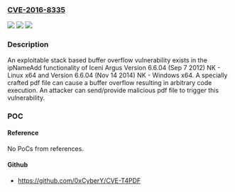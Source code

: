 ### [CVE-2016-8335](https://cve.mitre.org/cgi-bin/cvename.cgi?name=CVE-2016-8335)
![](https://img.shields.io/static/v1?label=Product&message=Iceni%20Argus%206.6.04%20(Sep%207%202012)%20NK%20-%20Linux%20x64%20and%206.6.04%20(Nov%2014%202014)%20NK%20-%20Windows%20x64.&color=blue)
![](https://img.shields.io/static/v1?label=Version&message=n%2Fa&color=blue)
![](https://img.shields.io/static/v1?label=Vulnerability&message=buffer%20overflow&color=brighgreen)

### Description

An exploitable stack based buffer overflow vulnerability exists in the ipNameAdd functionality of Iceni Argus Version 6.6.04 (Sep 7 2012) NK - Linux x64 and Version 6.6.04 (Nov 14 2014) NK - Windows x64. A specially crafted pdf file can cause a buffer overflow resulting in arbitrary code execution. An attacker can send/provide malicious pdf file to trigger this vulnerability.

### POC

#### Reference
No PoCs from references.

#### Github
- https://github.com/0xCyberY/CVE-T4PDF

